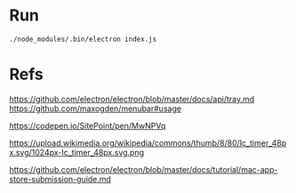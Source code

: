 # Run

```
./node_modules/.bin/electron index.js
```


# Refs

https://github.com/electron/electron/blob/master/docs/api/tray.md
https://github.com/maxogden/menubar#usage

https://codepen.io/SitePoint/pen/MwNPVq

https://upload.wikimedia.org/wikipedia/commons/thumb/8/80/Ic_timer_48px.svg/1024px-Ic_timer_48px.svg.png

https://github.com/electron/electron/blob/master/docs/tutorial/mac-app-store-submission-guide.md


